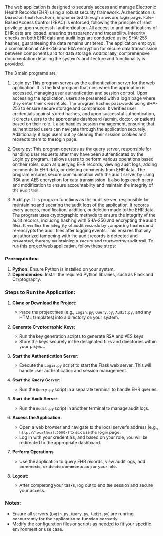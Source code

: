 The web application is designed to securely access and manage Electronic Health Records (EHR) using a robust security framework. Authentication is based on hash functions, implemented through a secure login page. Role-Based Access Control (RBAC) is enforced, following the principle of least privilege upon successful authentication. All access to and modifications of EHR data are logged, ensuring transparency and traceability. Integrity checks on both EHR data and audit logs are conducted using SHA-256 hashes, guaranteeing the data remains unaltered. The application employs a combination of AES-256 and RSA encryption for secure data transmission between components and for data storage. Additionally, comprehensive documentation detailing the system's architecture and functionality is provided.

The 3 main programs are:
1. Login.py:
This program serves as the authentication server for the web application. It is the first program that runs when the application is accessed, managing user authentication and session control. Upon accessing the application, users are presented with a login page where they enter their credentials. The program hashes passwords using SHA-256 to ensure secure storage and comparison. It verifies user credentials against stored hashes, and upon successful authentication, it directs users to the appropriate dashboard (admin, doctor, or patient) based on their role. It also handles session management, ensuring that authenticated users can navigate through the application securely. Additionally, it logs users out by clearing their session cookies and redirects them to the login page.

2. Query.py:
This program operates as the query server, responsible for handling user requests after they have been authenticated by the Login.py program. It allows users to perform various operations based on their roles, such as querying EHR records, viewing audit logs, adding comments to EHR data, or deleting comments from EHR data. The program ensures secure communication with the audit server by using RSA and AES encryption for data transmission. It also logs each query and modification to ensure accountability and maintain the integrity of the audit trail.

3. Audit.py:
This program functions as the audit server, responsible for maintaining and securing the audit logs of the application. It records every access, modification, addition, or deletion made to the EHR data. The program uses cryptographic methods to ensure the integrity of the audit records, including hashing with SHA-256 and encrypting the audit files. It verifies the integrity of audit records by comparing hashes and re-encrypts the audit files after logging events. This ensures that any unauthorized tampering with the audit records is detected and prevented, thereby maintaining a secure and trustworthy audit trail.
To run this project/web application, follow these steps:

### Prerequisites:
1. **Python:** Ensure Python is installed on your system.
2. **Dependencies:** Install the required Python libraries, such as Flask and Cryptography.

### Steps to Run the Application:

1. **Clone or Download the Project:**
   - Place the project files (e.g., `Login.py`, `Query.py`, `Audit.py`, and any HTML templates) into a directory on your system.

2. **Generate Cryptographic Keys:**
   - Run the key generation scripts to generate RSA and AES keys.
   - Store the keys securely in the designated files and directories within your project.

3. **Start the Authentication Server:**
   - Execute the `Login.py` script to start the Flask web server. This will handle user authentication and session management.

4. **Start the Query Server:**
   - Run the `Query.py` script in a separate terminal to handle EHR queries.

5. **Start the Audit Server:**
   - Run the `Audit.py` script in another terminal to manage audit logs.

6. **Access the Application:**
   - Open a web browser and navigate to the local server's address (e.g., `http://localhost:5000/`) to access the login page.
   - Log in with your credentials, and based on your role, you will be redirected to the appropriate dashboard.

7. **Perform Operations:**
   - Use the application to query EHR records, view audit logs, add comments, or delete comments as per your role.

8. **Logout:**
   - After completing your tasks, log out to end the session and secure your access.

### Notes:
- Ensure all servers (`Login.py`, `Query.py`, `Audit.py`) are running concurrently for the application to function correctly.
- Modify the configuration files or scripts as needed to fit your specific environment or use case.
